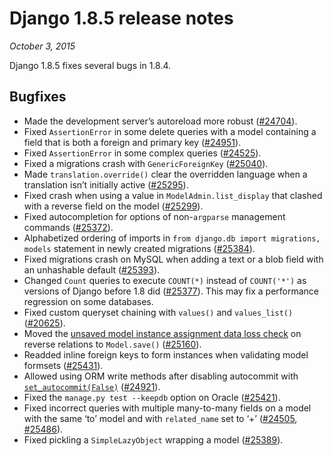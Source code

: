 # Django 1.8.5 release notes

*October 3, 2015*

Django 1.8.5 fixes several bugs in 1.8.4.

## Bugfixes

* Made the development server’s autoreload more robust ([#24704](https://code.djangoproject.com/ticket/24704)).
* Fixed `AssertionError` in some delete queries with a model containing a
  field that is both a foreign and primary key ([#24951](https://code.djangoproject.com/ticket/24951)).
* Fixed `AssertionError` in some complex queries ([#24525](https://code.djangoproject.com/ticket/24525)).
* Fixed a migrations crash with `GenericForeignKey` ([#25040](https://code.djangoproject.com/ticket/25040)).
* Made `translation.override()` clear the overridden language when a
  translation isn’t initially active ([#25295](https://code.djangoproject.com/ticket/25295)).
* Fixed crash when using a value in `ModelAdmin.list_display` that clashed
  with a reverse field on the model ([#25299](https://code.djangoproject.com/ticket/25299)).
* Fixed autocompletion for options of non-`argparse` management commands
  ([#25372](https://code.djangoproject.com/ticket/25372)).
* Alphabetized ordering of imports in `from django.db import migrations,
  models` statement in newly created migrations ([#25384](https://code.djangoproject.com/ticket/25384)).
* Fixed migrations crash on MySQL when adding a text or a blob field with an
  unhashable default ([#25393](https://code.djangoproject.com/ticket/25393)).
* Changed `Count` queries to execute `COUNT(*)` instead of `COUNT('*')`
  as versions of Django before 1.8 did ([#25377](https://code.djangoproject.com/ticket/25377)). This may fix a
  performance regression on some databases.
* Fixed custom queryset chaining with `values()` and `values_list()`
  ([#20625](https://code.djangoproject.com/ticket/20625)).
* Moved the [unsaved model instance assignment data loss check](1.8.md#unsaved-model-instance-check-18) on reverse relations to `Model.save()`
  ([#25160](https://code.djangoproject.com/ticket/25160)).
* Readded inline foreign keys to form instances when validating model formsets
  ([#25431](https://code.djangoproject.com/ticket/25431)).
* Allowed using ORM write methods after disabling autocommit with
  [`set_autocommit(False)`](../topics/db/transactions.md#django.db.transaction.set_autocommit)
  ([#24921](https://code.djangoproject.com/ticket/24921)).
* Fixed the `manage.py test --keepdb` option on Oracle ([#25421](https://code.djangoproject.com/ticket/25421)).
* Fixed incorrect queries with multiple many-to-many fields on a model with the
  same ‘to’ model and with `related_name` set to ‘+’ ([#24505](https://code.djangoproject.com/ticket/24505),
  [#25486](https://code.djangoproject.com/ticket/25486)).
* Fixed pickling a `SimpleLazyObject` wrapping a model ([#25389](https://code.djangoproject.com/ticket/25389)).
